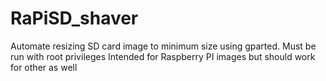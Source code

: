 # RaPiSD_shaver
Automate resizing SD card image to minimum size using gparted.
Must be run with root privileges
Intended for Raspberry PI images but should work for other as well
